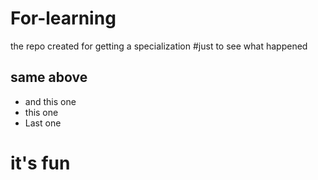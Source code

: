 # For-learning
the repo created for getting a specialization
#just to see what happened
## same above
* and this one
* this one
* Last one



# it's fun

